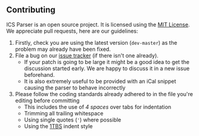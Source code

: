 ## Contributing

ICS Parser is an open source project. It is licensed using the [MIT License](http://opensource.org/licenses/MIT).
We appreciate pull requests, here are our guidelines:

1. Firstly, check you are using the latest version (`dev-master`) as the problem may already have been fixed.
1. File a bug on our [issue tracker](https://github.com/u01jmg3/ics-parser/issues) (if there isn't one already).
   - If your patch is going to be large it might be a good idea to get the discussion started early. We are happy to discuss it in a new issue beforehand.
   - It is also extremely useful to be provided with an iCal snippet causing the parser to behave incorrectly
1. Please follow the coding standards already adhered to in the file you're editing before committing
   - This includes the use of *4 spaces* over tabs for indentation
   - Trimming all trailing whitespace
   - Using single quotes (`'`) where possible
   - Using the [1TBS](https://en.wikipedia.org/wiki/Indent_style#Variant:_1TBS_.28OTBS.29) indent style